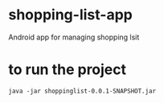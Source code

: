 # shopping-list-app
Android app for managing shopping lsit
# to run the project
`java -jar shoppinglist-0.0.1-SNAPSHOT.jar`
